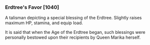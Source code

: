 ### Erdtree's Favor [1040]

A talisman depicting a special blessing of the Erdtree. Slightly raises maximum HP, stamina, and equip load.

It is said that when the Age of the Erdtree began, such blessings were personally bestowed upon their recipients by Queen Marika herself.